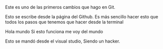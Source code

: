 Este es uno de las primeros cambios que hago en Git. 


Esto se escribe desde la página del Github. Es más sencillo hacer esto que todos los pasos que tenemos que hacer desde la terminal


Hola mundo
Si esto funciona me voy del mundo

Esto se mandó desde el visual studio, Siendo un hacker.
